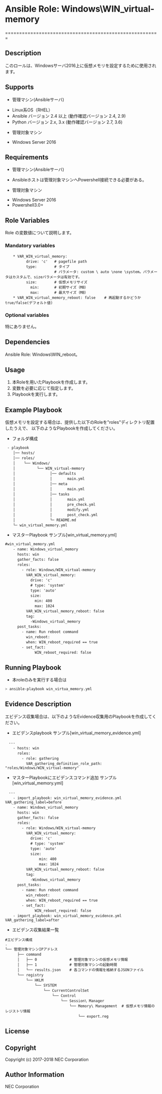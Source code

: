 # Ansible Role: Windows\WIN\_virtual-memory
=======================================================

## Description
このロールは、Windowsサーバ2016上に仮想メモリを設定するために使用されます。

## Supports
- 管理マシン(Ansibleサーバ)
 * Linux系OS（RHEL）
 * Ansible バージョン 2.4 以上 (動作確認バージョン 2.4, 2.9)
 * Python バージョン 2.x, 3.x  (動作確認バージョン 2.7, 3.6)
- 管理対象マシン
 * Windows Server 2016

## Requirements
- 管理マシン(Ansibleサーバ)
 * Ansibleホストは管理対象マシンへPowershell接続できる必要がある。
- 管理対象マシン
 * Windows Server 2016
 * Powershell3.0+

## Role Variables
Role の変数値について説明します。

### Mandatory variables
~~~
　  * VAR_WIN_virtual_memory: 
　        drive: 'c'   # pagefile path
　        type:        # タイプ
　                     # パラメータ: custom \ auto \none \system。パラメータはカスタムで、sizeパラメータは有効です。
　        size:        # 仮想メモリサイズ
　          min:       # 初期サイズ（MB）
　          max:       # 最大サイズ（MB）
　  * VAR_WIN_virtual_memory_reboot: false    # 再起動するかどうか true/false(デフォルト値)
~~~

### Optional variables

特にありません。

## Dependencies

Ansible Role: Windows\WIN\_reboot。

## Usage

1. 本Roleを用いたPlaybookを作成します。
2. 変数を必要に応じて指定します。
3. Playbookを実行します。

## Example Playbook

仮想メモリを設定する場合は、提供した以下のRoleを"roles"ディレクトリ配置したうえで、
以下のようなPlaybookを作成してください。

- フォルダ構成
~~~
 - playbook
　  │── hosts/
　  │── roles/
　  │    └── Windows/
　  │          └── WIN_virtual-memory
　  │                │── defaults
　  │                │       main.yml
　  │                │── meta
　  │                │       main.yml
　  │                │── tasks
　  │                │       main.yml
　  │                │       pre_check.yml
　  │                │       modify.yml
　  │                │       post_check.yml
　  │                └─ README.md
　  └─ win_virtual_memory.yml
~~~

- マスターPlaybook サンプル[win_virtual\_memory.yml]
~~~
#win_virtual_memory.yml
　  - name: Windows_virtual_memory
　    hosts: win
　    gather_facts: false
　    roles:
　      - role: Windows/WIN_virtual-memory
　        VAR_WIN_virtual_memory:
　          drive: 'c'
　          # type: 'system' 
　          type: 'auto' 
　          size:
　            min: 400 
　            max: 1024 
　        VAR_WIN_virtual_memory_reboot: false
　        tag:
　          -Windows_virtual_memory
　    post_tasks:
　      - name: Run reboot command
　        win_reboot:
　        when: WIN_reboot_required == true
　      - set_fact:
　            WIN_reboot_required: false
~~~

## Running Playbook

- 本roleのみを実行する場合は

~~~sh
> ansible-playbook win_virtua_memory.yml
~~~

## Evidence Description

エビデンス収集場合は、以下のようなEvidence収集用のPlaybookを作成してください。  

- エビデンスplaybook サンプル[win_virtual\_memory\_evidence.yml]
~~~
　---
　  - hosts: win
　    roles:
　      - role: gathering
　        VAR_gathering_definition_role_path: "roles/Windows/WIN_virtual-memory"
~~~

- マスターPlaybookにエビデンスコマンド追加 サンプル[win\_virtual\_memory.yml]
~~~
　---	
　  - import_playbook: win_virtual_memory_evidence.yml VAR_gathering_label=before
　  - name: Windows_virtual_memory
　    hosts: win
　    gather_facts: false
　    roles:
　      - role: Windows/WIN_virtual-memory
　        VAR_WIN_virtual_memory:
　          drive: 'c'
　          # type: 'system' 
　          type: 'auto' 
　          size:
　              min: 400 
　              max: 1024 
　        VAR_WIN_virtual_memory_reboot: false
　        tag:
　          -Windows_virtual_memory
　    post_tasks:
　      - name: Run reboot command
　        win_reboot:
　        when: WIN_reboot_required == true
　      - set_fact:
　            WIN_reboot_required: false
　  - import_playbook: win_virtual_memory_evidence.yml VAR_gathering_label=after
~~~

- エビデンス収集結果一覧
~~~
#エビデンス構成
.
└── 管理対象マシンIPアドレス
　    ├── command
　    │   ├── 0               # 管理対象マシンの仮想メモリ情報
　    │   ├── 1               # 管理対象マシンの起動時間
　    │   └── results.json    # 各コマンドの情報を格納するJSONファイル
　    └── registry
　        └── HKLM
　            └── SYSTEM
　                └── CurrentControlSet
　                    └── Control
　                        └── Session\ Manager
　                            └── Memory\ Management  # 仮想メモリ情報のレジストリ情報
　                                └── export.reg
~~~

## License

## Copyright

Copyright (c) 2017-2018 NEC Corporation

## Author Information

NEC Corporation

